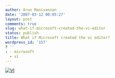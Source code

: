 ```yaml
---
author: Arun Manivannan
date: '2007-03-12 00:05:27'
layout: post
comments: true
slug: what-if-microsoft-created-the-vi-editor
status: publish
title: What if Microsoft created the vi editor?
wordpress_id: '157'
? ''
: - microsoft
  - vi
---
```


[![VI][1]][2]

   [1]: http://www.arunma.com/wp-content/uploads/2007/03/vim.thumbnail.gif

   [2]: http://www.arunma.com/wp-content/uploads/2007/03/vim.gif (VI)

